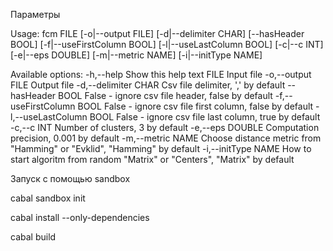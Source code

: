 Параметры

Usage: fcm FILE [-o|--output FILE] [-d|--delimiter CHAR] [--hasHeader BOOL]
           [-f|--useFirstColumn BOOL] [-l|--useLastColumn BOOL] [-c|--c INT]
           [-e|--eps DOUBLE] [-m|--metric NAME] [-i|--initType NAME]

Available options:
  -h,--help                Show this help text
  FILE                     Input file
  -o,--output FILE         Output file
  -d,--delimiter CHAR      Сsv file delimiter, ',' by default
  --hasHeader BOOL         False - ignore csv file header, false by default
  -f,--useFirstColumn BOOL False - ignore csv file first column, false by
                           default
  -l,--useLastColumn BOOL  False - ignore csv file last column, true by default
  -c,--c INT               Number of clusters, 3 by default
  -e,--eps DOUBLE          Computation precision, 0.001 by default
  -m,--metric NAME         Choose distance metric from "Hamming" or "Evklid",
                           "Hamming" by default
  -i,--initType NAME       How to start algoritm from random "Matrix" or
                           "Centers", "Matrix" by default

Запуск с помощью sandbox

cabal sandbox init

cabal install --only-dependencies

cabal build
